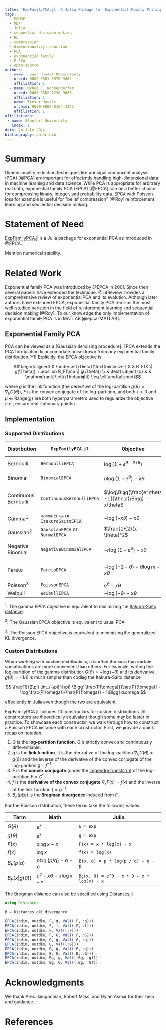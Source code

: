 ```yaml
---
title: 'ExpFamilyPCA.jl: A Julia Package for Exponential Family Principal Component Analysis'
tags:
  - POMDP
  - MDP
  - Julia
  - sequential decision making
  - RL
  - compression
  - dimensionality reduction
  - PCA
  - exponential family
  - E-PCA
  - open-source
authors:
  - name: Logan Mondal Bhamidipaty
    orcid: 0009-0001-3978-9462
    affiliation: 1
  - name: Mykel J. Kochenderfer
    orcid: 0000-0002-7238-9663
    affiliation: 1
  - name: Trevor Hastie
    orchid: 0000-0002-0164-3142
    affiliation: 1
affiliations:
 - name: Stanford University
   index: 1
date: 24 July 2024
bibliography: paper.bib
---
```


# Summary

Dimensionality reduction techniques like principal component analysis (PCA) [@PCA] are important for effeciently handling high-dimensional data in machine learning and data science. While PCA is appropriate for arbitrary real data, exponential family PCA (EPCA) [@EPCA] can be a better choice for compressing binary, integer, and probability data. EPCA with Poisson loss for example is useful for "belief compression" [@Roy] reinforcement learning and sequential decision making. 

# Statement of Need

[ExpFamilyPCA.jl](https://github.com/FlyingWorkshop/ExpFamilyPCA.jl) is a Julia package for exponential PCA as introduced in @EPCA. 

Mention numerical stability.

# Related Work

Exponential family PCA was introduced by @EPCA in 2001. Since then several papers have extended the technique. @LitReview provides a comprehensive review of exponential PCA and its evolution. Although later authors have extended EPCA, exponential family PCA remains the most well-studied variation in the field of reinforement learning and sequential decision making [@Roy]. To our knowledge the only implementation of exponential family PCA is in MATLAB [@epca-MATLAB].

## Exponential Family PCA

PCA can be viewed as a [Gaussian denoising procedure]. EPCA extends the PCA formulation to accomodate noise drawn from *any* exponential family distribution.[^1] Explicitly, the EPCA objective is

```math
\begin{aligned}
& \underset{\Theta}{\text{minimize}}
& & B_F(X \| g(\Theta)) + \epsilon B_F(\mu \| g(\Theta)) \\
& \text{subject to}
& & \mathrm{rank}\left(\Theta\right) \leq \ell
\end{aligned}
```
where $g$ is the link function (the derivative of the log-partition $g(\theta) = \nabla_\theta G(\theta)$), $F$ is the convex conjugate of the log-partition, and both $\epsilon > 0$ and $\mu \in \text{Range(g)}$ are both hyperparameters used to regularize the objective (i.e., ensure real stationary points).

## Implementation

### Supported Distributions

| Distribution         | `ExpFamilyPCA.jl` | Objective                                              | Link Function $g(\theta)$                            |
|----------------------|--|--------------------------------------------------------|------------------------------------------------------|
| Bernoulli            | `BernoulliEPCA` | $\log(1 + e^{\theta-2x\theta})$                  | $\frac{e^\theta}{1+e^\theta}$                        |
| Binomial             | `BinomialEPCA`| $n \log(1 + e^\theta) - x\theta$                   | $\frac{ne^\theta}{1+e^\theta}$                       |
| Continuous Bernoulli | `ContinuousBernoulliEPCA` | $\log\Bigg(\frac{e^\theta -1}{\theta}\Bigg) - x\theta$ | $\frac{\theta - 1}{\theta} + \frac{1}{e^\theta - 1}$ |
| Gamma<sup>1</sup>               | `GammaEPCA` or `ItakuraSaitoEPCA` | $-\log(-x\theta) - x\theta$                            | $-1/\theta$                                          | 
| Gaussian<sup>2</sup>             | `GaussianEPCA` or `NormalEPCA` | $\frac{1}{2}(x - \theta)^2$                            | $\theta$                                             |
| Negative Binomial    | `NegativeBinomialEPCA` | $-r \log(1 - e^\theta) - x\theta$                  | $\frac{-re^\theta}{e^\theta - 1}$                    |
| Pareto               | `ParetoEPCA` | $-\log(-1-\theta) + \theta \log m - x \theta$          | $\log m - \frac{1}{\theta+1}$                        |
| Poisson<sup>3</sup>              | `PoissonEPCA` | $e^\theta - x \theta$                                  | $e^\theta$                                           |
| Weibull              | `WeibullEPCA` | $-\log(-\theta) - x \theta$                            | $-1/\theta$                                          |

<sup>1</sup>: The gamma EPCA objective is equivalent to minimizing the [Itakura-Saito distance](https://en.wikipedia.org/wiki/Itakura%E2%80%93Saito_distance).

<sup>2</sup>: The Gaussian EPCA objective is equivalent to usual PCA

<sup>3</sup>: The Poisson EPCA objective is equivalent to minimizing the generalized KL divergence.

### Custom Distributions

When working with custom distributions, it is often the case that certain specifications are more convenient than others. For example, writing the log-partition of the gamma distribution $G(\theta) = -\log(-\theta)$ and its derivative $g(\theta) = -1 / \theta$ is much simpler than coding the Itakura-Saito distance 

$$
\frac{1}{2\pi} \int_{-\pi}^{\pi} \Bigg[ \frac{P(\omega)}{\hat{P}(\omega)} - \log \frac{P(\omega)}{\hat{P}{\omega}} - 1\Bigg] d\omega
$$

effeciently in Julia even though the two are [equivalent](https://flyingworkshop.github.io/ExpFamilyPCA.jl/dev/math/).

ExpFamilyPCA.jl includes 10 constructors for custom distributions. All constrcutors are theoretically equivalent though some may be faster in practice. To showcase each constructor, we walk through how to construct a Poisson EPCA instance with each constructor. First, we provide a quick recap on notation.

1. $G$ is the **log-partition function**. $G$ is strictly convex and continuously differentiable. 
2. $g$ is the **link function**. It is the derivative of the log-partition $\nabla_\theta G(\theta) = g(\theta)$ and the inverse of the derivative of the convex conjugate of the log-parition $g = f^{-1}$.
3. $F$ is the **convex conjugate** (under the [Legendre transform](https://en.wikipedia.org/wiki/Legendre_transformation)) of the log-partition $F = G^*$.
4. $f$ is the **derivative of the convex conjugate** $\nabla_x F(x) = f(x)$ and the inverse of the link function $f = g^{-1}$. 
5. $B_F(p \| q)$ is the [**Bregman divergence**](https://flyingworkshop.github.io/ExpFamilyPCA.jl/dev/bregman/) induced from $F$.

For the Poisson distribution, these terms take the following values.

| Term        | Math                  | Julia                  |
|-------------|-----------------------|------------------------|
| $G(\theta)$ | $e^x$                 | `G = exp`               |
| $g(\theta)$ | $e^x$                 | `g = exp`               |
| $F(x)$      | $x \log x - x$        | `F(x) = x * log(x) - x`       |
| $f(x)$      | $\log x$              | `f(x) = log(x)`               |
| $B_F(p \| q)$ | $p \log(p/q) + q - p$ | `B(p, q) = p * log(p / q) + q - p` |
| $B_F(x \| g(\theta))$ | $e^\theta - x\theta + x \log x - x$ | `Bg(x, θ) = e^θ - x * θ + x * log(x) - x` |

The Bregman distance can also be specified using [Distances.jl](https://github.com/JuliaStats/Distances.jl)

```julia
using Distances

B = Distances.gkl_divergence
```

```julia
EPCA(indim, outdim, F, g, Val((:F, :g)))
EPCA(indim, outdim, F, f, Val((:F, :f)))
EPCA(indim, outdim, F, Val((:F)))
EPCA(indim, outdim, F, G, Val((:F, :G)))
EPCA(indim, outdim, G, g, Val((:G, :g)))
EPCA(indim, outdim, G, Val((:G)))
EPCA(indim, outdim, B, g, Val((:B, :g)))
EPCA(indim, outdim, B, G, Val((:B, :G)))
EPCA(indim, outdim, Bg, g, Val((:Bg, :g)))
EPCA(indim, outdim, Bg, G, Val((:Bg, :G)))
```

# Acknowledgments

We thank Arec Jamgochian, Robert Moss, and Dylan Asmar for their help and guidance.

# References
